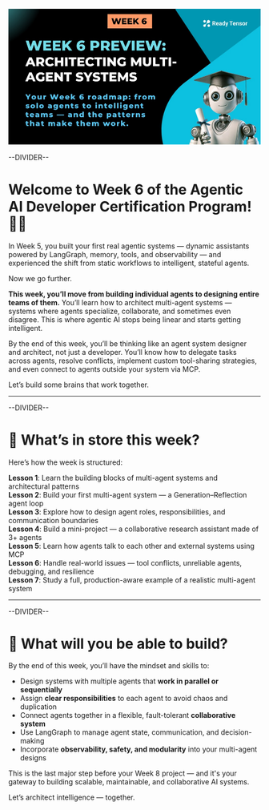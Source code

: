 ![AAIDC-wk6-preview.jpeg](AAIDC-wk6-preview.jpeg)

--DIVIDER--

# Welcome to Week 6 of the Agentic AI Developer Certification Program! 🧠🤝

In Week 5, you built your first real agentic systems — dynamic assistants powered by LangGraph, memory, tools, and observability — and experienced the shift from static workflows to intelligent, stateful agents.

Now we go further.

**This week, you’ll move from building individual agents to designing entire teams of them.** You’ll learn how to architect multi-agent systems — systems where agents specialize, collaborate, and sometimes even disagree. This is where agentic AI stops being linear and starts getting intelligent.

By the end of this week, you’ll be thinking like an agent system designer and architect, not just a developer. You’ll know how to delegate tasks across agents, resolve conflicts, implement custom tool-sharing strategies, and even connect to agents outside your system via MCP.

Let’s build some brains that work together.

---

--DIVIDER--

# 📝 What’s in store this week?

Here’s how the week is structured:

**Lesson 1**: Learn the building blocks of multi-agent systems and architectural patterns  
 **Lesson 2**: Build your first multi-agent system — a Generation–Reflection agent loop  
 **Lesson 3**: Explore how to design agent roles, responsibilities, and communication boundaries  
 **Lesson 4**: Build a mini-project — a collaborative research assistant made of 3+ agents  
 **Lesson 5**: Learn how agents talk to each other and external systems using MCP  
 **Lesson 6**: Handle real-world issues — tool conflicts, unreliable agents, debugging, and resilience  
 **Lesson 7**: Study a full, production-aware example of a realistic multi-agent system

---

--DIVIDER--

# 🤖 What will you be able to build?

By the end of this week, you’ll have the mindset and skills to:

- Design systems with multiple agents that **work in parallel or sequentially**
- Assign **clear responsibilities** to each agent to avoid chaos and duplication
- Connect agents together in a flexible, fault-tolerant **collaborative system**
- Use LangGraph to manage agent state, communication, and decision-making
- Incorporate **observability, safety, and modularity** into your multi-agent designs

This is the last major step before your Week 8 project — and it's your gateway to building scalable, maintainable, and collaborative AI systems.

Let’s architect intelligence — together.
